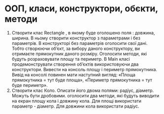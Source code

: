 <h1>ООП, класи, конструктори, обєкти, методи</h1>
<ol><li>Створити клас Rectangle , в якому буде оголошено поля : довжина, ширина. В ньому створити конструктор з параметрами і без параметрів. В конструкторі без параметрів оголосити свої дані. Тобто створюючи об’єкт, за вибору даного конструктору, ви отримаєте прямокутник даного розміру. Оголосити методи, які будуть розраховувати площу та периметр. В Main класі продемонструвати створення об’єктів використовуючи два конструктори. Вивести на консоль площу і периметр прямокутника. Вивід на консолі повинен мати наступний вигляд: «Площа прямокутника = тут буде площа», «Периметр прямокутника = тут буде периметр».</li>
<li>Створити клас Коло. Описати його двома полями: радіус, діаметр. Можуть бути дробовими. оголосити два методи, які будуть виводити на екран площу кола і довжину кола. Для площі використати параметр - діаметр. Для довжини кола використати радіус.</li></ol>
